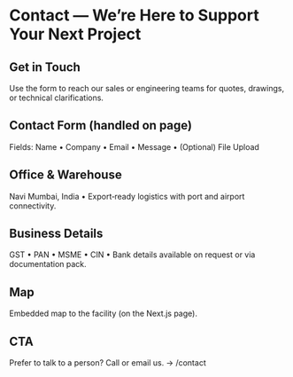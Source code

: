# Contact — We’re Here to Support Your Next Project

## Get in Touch
Use the form to reach our sales or engineering teams for quotes, drawings, or technical clarifications.

## Contact Form (handled on page)
Fields: Name • Company • Email • Message • (Optional) File Upload

## Office & Warehouse
Navi Mumbai, India • Export‑ready logistics with port and airport connectivity.

## Business Details
GST • PAN • MSME • CIN • Bank details available on request or via documentation pack.

## Map
Embedded map to the facility (on the Next.js page).

## CTA
Prefer to talk to a person? Call or email us. → /contact
